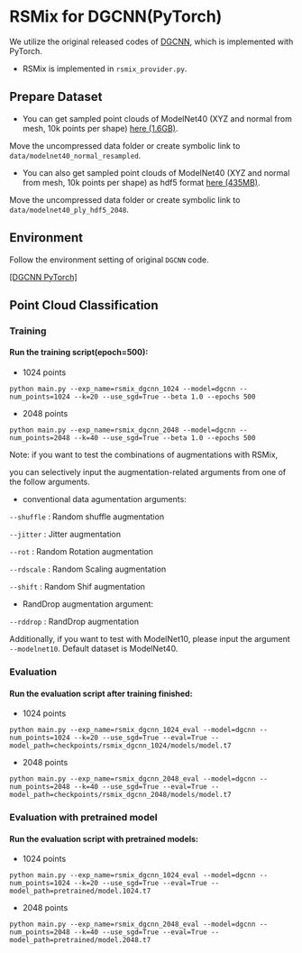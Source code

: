 # RSMix for DGCNN(PyTorch)
We utilize the original released codes of [DGCNN](https://github.com/WangYueFt/dgcnn/tree/master/pytorch), which is implemented with PyTorch.

* RSMix is implemented in `rsmix_provider.py`.

## Prepare Dataset
* You can get sampled point clouds of ModelNet40 (XYZ and normal from mesh, 10k points per shape) <a href="https://shapenet.cs.stanford.edu/media/modelnet40_normal_resampled.zip">here (1.6GB)</a>. 

Move the uncompressed data folder or create symbolic link to `data/modelnet40_normal_resampled`.

* You can also get sampled point clouds of ModelNet40 (XYZ and normal from mesh, 10k points per shape) as hdf5 format <a href="https://shapenet.cs.stanford.edu/media/modelnet40_ply_hdf5_2048.zip">here (435MB)</a>.

Move the uncompressed data folder or create symbolic link to `data/modelnet40_ply_hdf5_2048`.

## Environment
Follow the environment setting of original `DGCNN` code.

[[DGCNN PyTorch]](https://github.com/WangYueFt/dgcnn)


## Point Cloud Classification
### Training
#### Run the training script(epoch=500):

* 1024 points
```
python main.py --exp_name=rsmix_dgcnn_1024 --model=dgcnn --num_points=1024 --k=20 --use_sgd=True --beta 1.0 --epochs 500
```

* 2048 points
```
python main.py --exp_name=rsmix_dgcnn_2048 --model=dgcnn --num_points=2048 --k=40 --use_sgd=True --beta 1.0 --epochs 500
```

Note: if you want to test the combinations of augmentations with RSMix,

you can selectively input the augmentation-related arguments from one of the follow arguments.

* conventional data agumentation arguments:

`--shuffle` : Random shuffle augmentation

`--jitter` : Jitter augmentation

`--rot` : Random Rotation augmentation

`--rdscale` : Random Scaling augmentation

`--shift` : Random Shif augmentation

* RandDrop augmentation argument:

`--rddrop` : RandDrop augmentation

Additionally, if you want to test with ModelNet10, please input the argument `--modelnet10`.
Default dataset is ModelNet40.


### Evaluation 

#### Run the evaluation script after training finished:

* 1024 points
```
python main.py --exp_name=rsmix_dgcnn_1024_eval --model=dgcnn --num_points=1024 --k=20 --use_sgd=True --eval=True --model_path=checkpoints/rsmix_dgcnn_1024/models/model.t7
```

* 2048 points
```
python main.py --exp_name=rsmix_dgcnn_2048_eval --model=dgcnn --num_points=2048 --k=40 --use_sgd=True --eval=True --model_path=checkpoints/rsmix_dgcnn_2048/models/model.t7
```



### Evaluation with pretrained model
#### Run the evaluation script with pretrained models:

* 1024 points
```
python main.py --exp_name=rsmix_dgcnn_1024_eval --model=dgcnn --num_points=1024 --k=20 --use_sgd=True --eval=True --model_path=pretrained/model.1024.t7
```

* 2048 points
```
python main.py --exp_name=rsmix_dgcnn_2048_eval --model=dgcnn --num_points=2048 --k=40 --use_sgd=True --eval=True --model_path=pretrained/model.2048.t7
```
